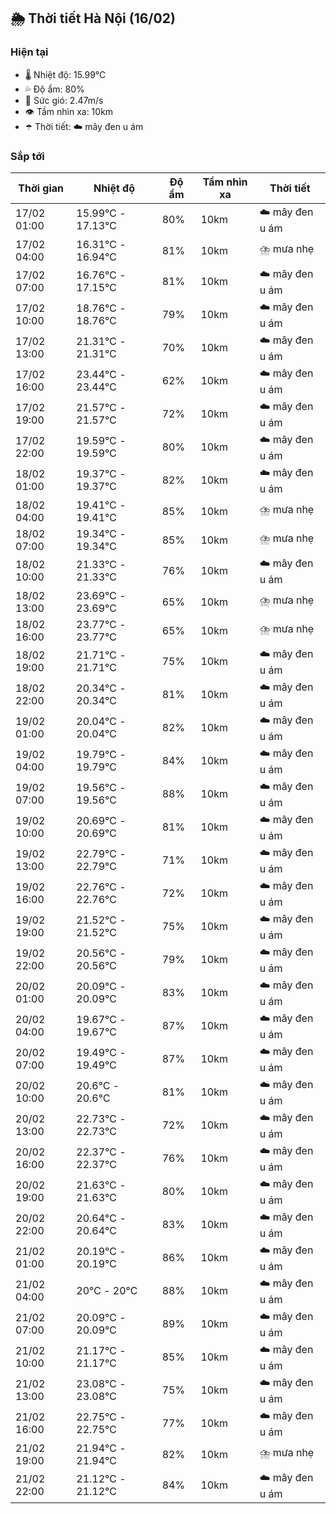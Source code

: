 ## 🌦️ Thời tiết Hà Nội (16/02)

### Hiện tại

- 🌡️ Nhiệt độ: 15.99℃
- 💦 Độ ẩm: 80%
- 💨 Sức gió: 2.47m/s
- 👁️ Tầm nhìn xa: 10km
- ☂️ Thời tiết: ☁️ mây đen u ám

### Sắp tới

| Thời gian | Nhiệt độ | Độ ẩm | Tầm nhìn xa | Thời tiết |
| --- | --- | --- | --- | --- |
| 17/02 01:00 | 15.99℃ - 17.13℃ | 80% | 10km | ☁️ mây đen u ám |
| 17/02 04:00 | 16.31℃ - 16.94℃ | 81% | 10km | ⛈️ mưa nhẹ |
| 17/02 07:00 | 16.76℃ - 17.15℃ | 81% | 10km | ☁️ mây đen u ám |
| 17/02 10:00 | 18.76℃ - 18.76℃ | 79% | 10km | ☁️ mây đen u ám |
| 17/02 13:00 | 21.31℃ - 21.31℃ | 70% | 10km | ☁️ mây đen u ám |
| 17/02 16:00 | 23.44℃ - 23.44℃ | 62% | 10km | ☁️ mây đen u ám |
| 17/02 19:00 | 21.57℃ - 21.57℃ | 72% | 10km | ☁️ mây đen u ám |
| 17/02 22:00 | 19.59℃ - 19.59℃ | 80% | 10km | ☁️ mây đen u ám |
| 18/02 01:00 | 19.37℃ - 19.37℃ | 82% | 10km | ☁️ mây đen u ám |
| 18/02 04:00 | 19.41℃ - 19.41℃ | 85% | 10km | ⛈️ mưa nhẹ |
| 18/02 07:00 | 19.34℃ - 19.34℃ | 85% | 10km | ⛈️ mưa nhẹ |
| 18/02 10:00 | 21.33℃ - 21.33℃ | 76% | 10km | ☁️ mây đen u ám |
| 18/02 13:00 | 23.69℃ - 23.69℃ | 65% | 10km | ⛈️ mưa nhẹ |
| 18/02 16:00 | 23.77℃ - 23.77℃ | 65% | 10km | ⛈️ mưa nhẹ |
| 18/02 19:00 | 21.71℃ - 21.71℃ | 75% | 10km | ☁️ mây đen u ám |
| 18/02 22:00 | 20.34℃ - 20.34℃ | 81% | 10km | ☁️ mây đen u ám |
| 19/02 01:00 | 20.04℃ - 20.04℃ | 82% | 10km | ☁️ mây đen u ám |
| 19/02 04:00 | 19.79℃ - 19.79℃ | 84% | 10km | ☁️ mây đen u ám |
| 19/02 07:00 | 19.56℃ - 19.56℃ | 88% | 10km | ☁️ mây đen u ám |
| 19/02 10:00 | 20.69℃ - 20.69℃ | 81% | 10km | ☁️ mây đen u ám |
| 19/02 13:00 | 22.79℃ - 22.79℃ | 71% | 10km | ☁️ mây đen u ám |
| 19/02 16:00 | 22.76℃ - 22.76℃ | 72% | 10km | ☁️ mây đen u ám |
| 19/02 19:00 | 21.52℃ - 21.52℃ | 75% | 10km | ☁️ mây đen u ám |
| 19/02 22:00 | 20.56℃ - 20.56℃ | 79% | 10km | ☁️ mây đen u ám |
| 20/02 01:00 | 20.09℃ - 20.09℃ | 83% | 10km | ☁️ mây đen u ám |
| 20/02 04:00 | 19.67℃ - 19.67℃ | 87% | 10km | ☁️ mây đen u ám |
| 20/02 07:00 | 19.49℃ - 19.49℃ | 87% | 10km | ☁️ mây đen u ám |
| 20/02 10:00 | 20.6℃ - 20.6℃ | 81% | 10km | ☁️ mây đen u ám |
| 20/02 13:00 | 22.73℃ - 22.73℃ | 72% | 10km | ☁️ mây đen u ám |
| 20/02 16:00 | 22.37℃ - 22.37℃ | 76% | 10km | ☁️ mây đen u ám |
| 20/02 19:00 | 21.63℃ - 21.63℃ | 80% | 10km | ☁️ mây đen u ám |
| 20/02 22:00 | 20.64℃ - 20.64℃ | 83% | 10km | ☁️ mây đen u ám |
| 21/02 01:00 | 20.19℃ - 20.19℃ | 86% | 10km | ☁️ mây đen u ám |
| 21/02 04:00 | 20℃ - 20℃ | 88% | 10km | ☁️ mây đen u ám |
| 21/02 07:00 | 20.09℃ - 20.09℃ | 89% | 10km | ☁️ mây đen u ám |
| 21/02 10:00 | 21.17℃ - 21.17℃ | 85% | 10km | ☁️ mây đen u ám |
| 21/02 13:00 | 23.08℃ - 23.08℃ | 75% | 10km | ☁️ mây đen u ám |
| 21/02 16:00 | 22.75℃ - 22.75℃ | 77% | 10km | ☁️ mây đen u ám |
| 21/02 19:00 | 21.94℃ - 21.94℃ | 82% | 10km | ⛈️ mưa nhẹ |
| 21/02 22:00 | 21.12℃ - 21.12℃ | 84% | 10km | ☁️ mây đen u ám |
